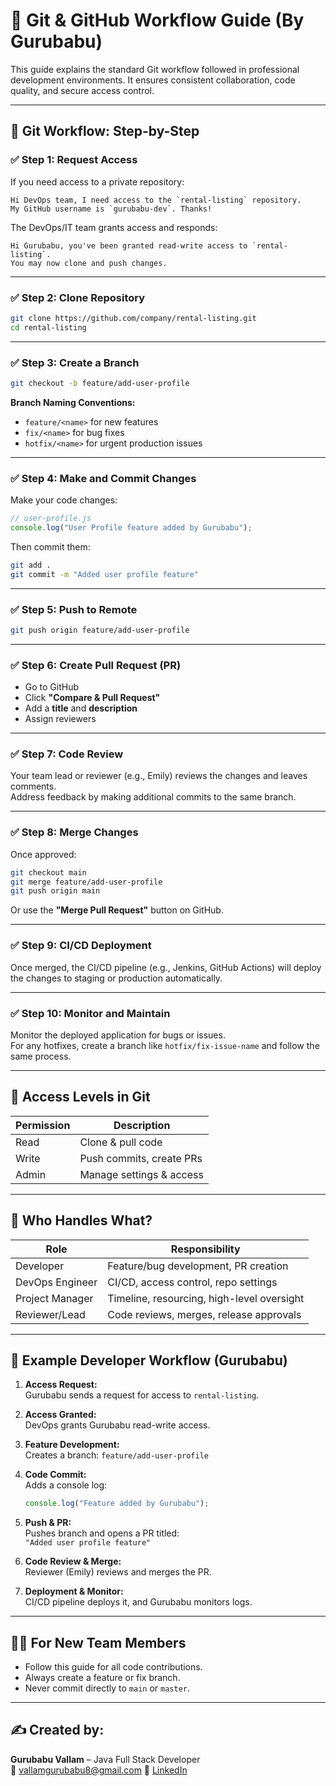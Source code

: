 
# 🔧 Git & GitHub Workflow Guide (By Gurubabu)

This guide explains the standard Git workflow followed in professional development environments. It ensures consistent collaboration, code quality, and secure access control.

---

## 🚀 Git Workflow: Step-by-Step

### ✅ Step 1: Request Access

If you need access to a private repository:

```
Hi DevOps team, I need access to the `rental-listing` repository.
My GitHub username is `gurubabu-dev`. Thanks!
```

The DevOps/IT team grants access and responds:

```
Hi Gurubabu, you've been granted read-write access to `rental-listing`.
You may now clone and push changes.
```

---

### ✅ Step 2: Clone Repository

```bash
git clone https://github.com/company/rental-listing.git
cd rental-listing
```

---

### ✅ Step 3: Create a Branch

```bash
git checkout -b feature/add-user-profile
```

**Branch Naming Conventions:**
- `feature/<name>` for new features  
- `fix/<name>` for bug fixes  
- `hotfix/<name>` for urgent production issues

---

### ✅ Step 4: Make and Commit Changes

Make your code changes:

```javascript
// user-profile.js
console.log("User Profile feature added by Gurubabu");
```

Then commit them:

```bash
git add .
git commit -m "Added user profile feature"
```

---

### ✅ Step 5: Push to Remote

```bash
git push origin feature/add-user-profile
```

---

### ✅ Step 6: Create Pull Request (PR)

- Go to GitHub
- Click **"Compare & Pull Request"**
- Add a **title** and **description**
- Assign reviewers

---

### ✅ Step 7: Code Review

Your team lead or reviewer (e.g., Emily) reviews the changes and leaves comments.  
Address feedback by making additional commits to the same branch.

---

### ✅ Step 8: Merge Changes

Once approved:

```bash
git checkout main
git merge feature/add-user-profile
git push origin main
```

Or use the **"Merge Pull Request"** button on GitHub.

---

### ✅ Step 9: CI/CD Deployment

Once merged, the CI/CD pipeline (e.g., Jenkins, GitHub Actions) will deploy the changes to staging or production automatically.

---

### ✅ Step 10: Monitor and Maintain

Monitor the deployed application for bugs or issues.  
For any hotfixes, create a branch like `hotfix/fix-issue-name` and follow the same process.

---

## 🔐 Access Levels in Git

| Permission | Description                    |
|------------|--------------------------------|
| Read       | Clone & pull code              |
| Write      | Push commits, create PRs       |
| Admin      | Manage settings & access       |

---

## 👥 Who Handles What?

| Role             | Responsibility                             |
|------------------|---------------------------------------------|
| Developer        | Feature/bug development, PR creation        |
| DevOps Engineer  | CI/CD, access control, repo settings        |
| Project Manager  | Timeline, resourcing, high-level oversight  |
| Reviewer/Lead    | Code reviews, merges, release approvals     |

---

## 📌 Example Developer Workflow (Gurubabu)

1. **Access Request:**  
   Gurubabu sends a request for access to `rental-listing`.

2. **Access Granted:**  
   DevOps grants Gurubabu read-write access.

3. **Feature Development:**  
   Creates a branch: `feature/add-user-profile`

4. **Code Commit:**  
   Adds a console log:  
   ```js
   console.log("Feature added by Gurubabu");
   ```

5. **Push & PR:**  
   Pushes branch and opens a PR titled:  
   `"Added user profile feature"`

6. **Code Review & Merge:**  
   Reviewer (Emily) reviews and merges the PR.

7. **Deployment & Monitor:**  
   CI/CD pipeline deploys it, and Gurubabu monitors logs.

---

## 🧑‍🏫 For New Team Members

- Follow this guide for all code contributions.
- Always create a feature or fix branch.
- Never commit directly to `main` or `master`.

---

## ✍️ Created by:

**Gurubabu Vallam** – Java Full Stack Developer  
📧 vallamgurubabu8@gmail.com 
🔗 [LinkedIn](https://www.linkedin.com/in/vallam-gurubabu-13994027a/)
